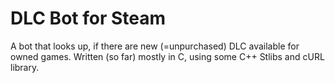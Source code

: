 # DLC Bot for Steam
A bot that looks up, if there are new (=unpurchased) DLC available for owned games.
Written (so far) mostly in C, using some C++ Stlibs and cURL library.
